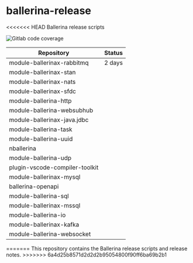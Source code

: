 # ballerina-release
<<<<<<< HEAD
Ballerina release scripts


<img alt="Gitlab code coverage" src="https://img.shields.io/gitlab/coverage/Chamodii/ballerina-release/master">

<table class="tg">
<thead>
  <tr>
    <th class="tg-a6va">Repository</th>
    <th class="tg-a6va">Status</th>
  </tr>
</thead>
<tbody>
  <tr>
    <td class="tg-2fdn">module-ballerinax-rabbitmq</td>
    <td class="tg-2fdn">2 days</td>
  </tr>
  <tr>
    <td class="tg-2fdn">module-ballerinax-stan</td>
    <td class="tg-2fdn"></td>
  </tr>
  <tr>
    <td class="tg-2fdn">module-ballerinax-nats</td>
    <td class="tg-2fdn"></td>
  </tr>
  <tr>
    <td class="tg-2fdn">module-ballerinax-sfdc</td>
    <td class="tg-2fdn"></td>
  </tr>
  <tr>
    <td class="tg-2fdn">module-ballerina-http</td>
    <td class="tg-2fdn"></td>
  </tr>
  <tr>
    <td class="tg-2fdn">module-ballerina-websubhub</td>
    <td class="tg-2fdn"></td>
  </tr>
  <tr>
    <td class="tg-2fdn">module-ballerinax-java.jdbc</td>
    <td class="tg-2fdn"></td>
  </tr>
  <tr>
    <td class="tg-2fdn">module-ballerina-task</td>
    <td class="tg-2fdn"></td>
  </tr>
  <tr>
    <td class="tg-2fdn">module-ballerina-uuid</td>
    <td class="tg-2fdn"></td>
  </tr>
  <tr>
    <td class="tg-2fdn">nballerina</td>
    <td class="tg-2fdn"></td>
  </tr>
  <tr>
    <td class="tg-2fdn">module-ballerina-udp</td>
    <td class="tg-2fdn"></td>
  </tr>
  <tr>
    <td class="tg-2fdn">plugin-vscode-compiler-toolkit</td>
    <td class="tg-2fdn"></td>
  </tr>
  <tr>
    <td class="tg-2fdn">module-ballerinax-mysql</td>
    <td class="tg-2fdn"></td>
  </tr>
  <tr>
    <td class="tg-2fdn">ballerina-openapi</td>
    <td class="tg-2fdn"></td>
  </tr>
  <tr>
    <td class="tg-2fdn">module-ballerina-sql</td>
    <td class="tg-2fdn"></td>
  </tr>
  <tr>
    <td class="tg-2fdn">module-ballerinax-mssql</td>
    <td class="tg-2fdn"></td>
  </tr>
  <tr>
    <td class="tg-2fdn">module-ballerina-io</td>
    <td class="tg-2fdn"></td>
  </tr>
  <tr>
    <td class="tg-2fdn">module-ballerinax-kafka</td>
    <td class="tg-2fdn"></td>
  </tr>
  <tr>
    <td class="tg-2fdn">module-ballerina-websocket</td>
    <td class="tg-2fdn"></td>
  </tr>
</tbody>
</table>
=======
This repository contains the Ballerina release scripts and release notes.
>>>>>>> 6a4d25b8571d2d2d2b95054800f90ff6ba69b2b1
